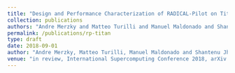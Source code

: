 ```yaml
---
title: "Design and Performance Characterization of RADICAL-Pilot on Titan"
collection: publications
authors: "Andre Merzky and Matteo Turilli and Manuel Maldonado and Shantenu Jha"
permalink: /publications/rp-titan
type: draft
date: 2018-09-01
author: "Andre Merzky, Matteo Turilli, Manuel Maldonado and Shantenu Jha"
venue: "in review, International Supercomputing Conference 2018, arXiv preprint {arXiv}:1801.01843"
---
```

